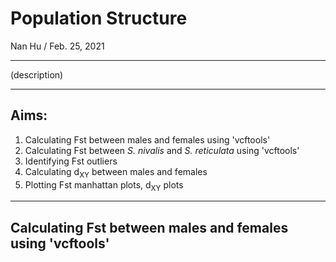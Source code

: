 # Population Structure
Nan Hu / Feb. 25, 2021

---

(description)

---
## Aims:
1. Calculating Fst between males and females using 'vcftools'
2. Calculating Fst between *S. nivalis* and *S. reticulata* using 'vcftools'
3. Identifying Fst outliers
4. Calculating d<sub>XY</sub> between males and females
5. Plotting Fst manhattan plots, d<sub>XY</sub> plots
---
## Calculating Fst between males and females using 'vcftools'
